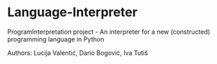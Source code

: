 # Language-Interpreter
ProgramInterpretation project - An interpreter for a new (constructed) programming language in Python

Authors: Lucija Valentić, Dario Bogović, Iva Tutiš
